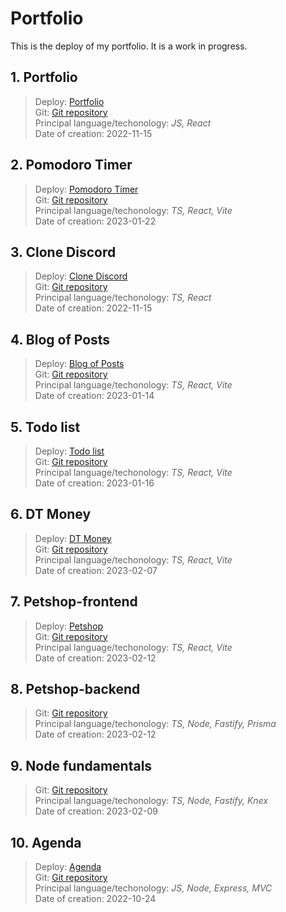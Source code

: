 # Portfolio

This is the deploy of my portfolio. It is a work in progress.

## 1. Portfolio

> Deploy: [Portfolio](https://portfolio-andrademech.vercel.app/) <br />
> Git: [Git repository](https://github.com/andrademech/portfolio) <br />
> Principal language/techonology: *JS, React* <br />
> Date of creation: 2022-11-15

## 2. Pomodoro Timer

> Deploy: [Pomodoro Timer](https://ignite-timer-dun.vercel.app/) <br />
> Git: [Git repository](https://github.com/andrademech/ignite-timer) <br />
> Principal language/techonology: *TS, React, Vite* <br />
> Date of creation: 2023-01-22

## 3. Clone Discord

> Deploy: [Clone Discord](https://clone-discord-rose.vercel.app/) <br />
> Git: [Git repository](https://github.com/andrademech/clone-discord) <br />
> Principal language/techonology: *TS, React* <br />
> Date of creation: 2022-11-15

## 4. Blog of Posts

> Deploy: [Blog of Posts](https://01-fundamentos-reactjs-ts-nine.vercel.app/) <br />
> Git: [Git repository](https://github.com/andrademech/01-fundamentos-reactjs-ts) <br />
> Principal language/techonology: *TS, React, Vite* <br />
> Date of creation: 2023-01-14

## 5. Todo list

> Deploy: [Todo list](https://todo-list-ts-pi.vercel.app/) <br />
> Git: [Git repository](https://github.com/andrademech/todo-list-ts) <br />
> Principal language/techonology: *TS, React, Vite* <br />
> Date of creation: 2023-01-16

## 6. DT Money

> Deploy: [DT Money](https://03-dt-money-eight.vercel.app/) <br />
> Git: [Git repository](https://github.com/andrademech/03-dt-money) <br />
> Principal language/techonology: *TS, React, Vite* <br />
> Date of creation: 2023-02-07

## 7. Petshop-frontend

> Deploy: [Petshop](https://petshop-frontend.vercel.app/) <br />
> Git: [Git repository](https://github.com/andrademech/petshop-frontend) <br />
> Principal language/techonology: *TS, React, Vite* <br />
> Date of creation: 2023-02-12

## 8. Petshop-backend

> Git: [Git repository](https://github.com/andrademech/petshop-backend) <br />
> Principal language/techonology: *TS, Node, Fastify, Prisma* <br />
> Date of creation: 2023-02-12

## 9. Node fundamentals

> Git: [Git repository](https://github.com/andrademech/ignite-node-02-api-rest-nodejs) <br />
> Principal language/techonology: *TS, Node, Fastify, Knex* <br />
> Date of creation: 2023-02-09

## 10. Agenda

> Deploy: [Agenda](https://projeto-agenda-seven.vercel.app/) <br />
> Git: [Git repository](https://github.com/andrademech/projeto-agenda) <br />
> Principal language/techonology: *JS, Node, Express, MVC* <br />
> Date of creation: 2022-10-24
